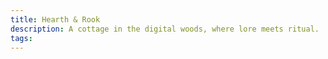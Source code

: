 ```yaml
---
title: Hearth & Rook
description: A cottage in the digital woods, where lore meets ritual.
tags:
---
```

